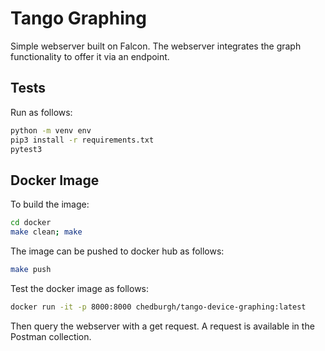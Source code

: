 # Tango Graphing

Simple webserver built on Falcon. The webserver integrates the graph functionality to offer it via an endpoint.

## Tests

Run as follows:

```bash
python -m venv env
pip3 install -r requirements.txt
pytest3
```

## Docker Image

To build the image:

```bash
cd docker
make clean; make
```

The image can be pushed to docker hub as follows:

```bash
make push
```

Test the docker image as follows:

```bash
docker run -it -p 8000:8000 chedburgh/tango-device-graphing:latest
```

Then query the webserver with a get request. A request is available in the Postman collection.